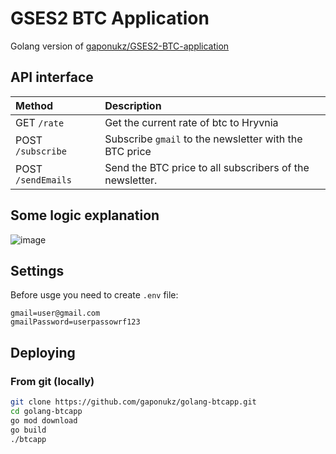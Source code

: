 # GSES2 BTC Application
Golang version of [gaponukz/GSES2-BTC-application](https://github.com/gaponukz/GSES2-BTC-application)

## API interface
| Method | Description |
| :--- | :--- |
| GET `/rate` | Get the current rate of btc to Hryvnia |
| POST `/subscribe` | Subscribe `gmail` to the newsletter with the BTC price |
| POST `/sendEmails` | Send the BTC price to all subscribers of the newsletter. |

## Some logic explanation
![image](https://github.com/gaponukz/GSES2-BTC-application/assets/49754258/474fd9cd-2d01-4642-aa65-18cb55323e9d)

## Settings
Before usge you need to create `.env` file:
```env
gmail=user@gmail.com
gmailPassword=userpassowrf123
```

## Deploying
### From git (locally)
```bash
git clone https://github.com/gaponukz/golang-btcapp.git
cd golang-btcapp
go mod download
go build
./btcapp
```
